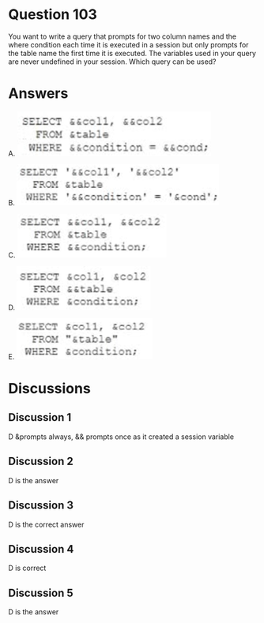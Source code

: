# Question 103
You want to write a query that prompts for two column names and the where condition each time it is executed in a session but only prompts for the table name the first time it is executed.
The variables used in your query are never undefined in your session.
Which query can be used?

# Answers
A.
![](../images/image10.png)
		

B.
![](../images/image11.png)
		

C.
![](../images/image12.png)
		

D.
![](../images/image13.png)
		 

E.
![](../images/image14.png)
		

# Discussions
## Discussion 1
D
&prompts always, && prompts once as it created a session variable

## Discussion 2
D is the answer

## Discussion 3
D is the correct answer

## Discussion 4
D is correct

## Discussion 5
D is the answer

